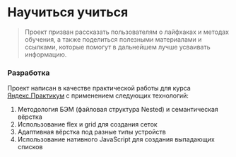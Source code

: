 # Научиться учиться
> Проект призван рассказать пользователям о лайфхаках и методах обучения, а также поделиться полезными материалами и ссылками, которые помогут в дальнейшем лучше усваивать информацию.

### Разработка
Проект написан в качестве практической работы для курса [Яндекс.Практикум](https://practicum.yandex.ru/) с применением следующих технологий:

1. Методология БЭМ (файловая структура Nested) и семантическая вёрстка
3. Использование flex и grid для создания сеток
5. Адаптивная вёрстка под разные типы устройств
6. Использование нативного JavaScript для создания выпадающих списков